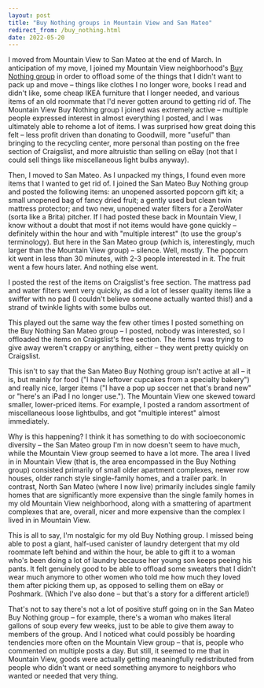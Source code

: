 ```yaml
---
layout: post
title: "Buy Nothing groups in Mountain View and San Mateo"
redirect_from: /buy_nothing.html
date: 2022-05-20
---
```


I moved from Mountain View to San Mateo at the end of March. In anticipation of my move, I joined my Mountain View neighborhood's [Buy Nothing group](https://buynothingproject.org/) in order to offload some of the things that I didn't want to pack up and move – things like clothes I no longer wore, books I read and didn't like, some cheap IKEA furniture that I longer needed, and various items of an old roommate that I'd never gotten around to getting rid of. The Mountain View Buy Nothing group I joined was extremely active – multiple people expressed interest in almost everything I posted, and I was ultimately able to rehome a lot of items. I was surprised how great doing this felt – less profit driven than donating to Goodwill, more "useful" than bringing to the recycling center, more personal than posting on the free section of Craigslist, and more altruistic than selling on eBay (not that I could sell things like miscellaneous light bulbs anyway).

Then, I moved to San Mateo. As I unpacked my things, I found even more items that I wanted to get rid of. I joined the San Mateo Buy Nothing group and posted the following items: an unopened assorted popcorn gift kit; a small unopened bag of fancy dried fruit; a gently used but clean twin mattress protector; and two new, unopened water filters for a ZeroWater (sorta like a Brita) pitcher. If I had posted these back in Mountain View, I know without a doubt that most if not items would have gone quickly – definitely within the hour and with "multiple interest" (to use the group's terminology). But here in the San Mateo group (which is, interestingly, much larger than the Mountain View group) –  silence. Well, mostly. The popcorn kit went in less than 30 minutes, with 2-3 people interested in it. The fruit went a few hours later. And nothing else went. 

I posted the rest of the items on Craigslist's free section. The mattress pad and water filters went very quickly, as did a lot of lesser quality items like a swiffer with no pad (I couldn't believe someone actually wanted this!) and a strand of twinkle lights with some bulbs out. 

This played out the same way the few other times I posted something on the Buy Nothing San Mateo group – I posted, nobody was interested, so I offloaded the items on Craigslist's free section. The items I was trying to give away weren't crappy or anything, either – they went pretty quickly on Craigslist. 

This isn't to say that the San Mateo Buy Nothing group isn't active at all – it is, but mainly for food ("I have leftover cupcakes from a specialty bakery") and really nice, larger items ("I have a pop up soccer net that's brand new" or "here's an iPad I no longer use."). The Mountain View one skewed toward smaller, lower-priced items. For example, I posted a random assortment of miscellaneous loose lightbulbs, and got "multiple interest" almost immediately.

Why is this happening? I think it has something to do with socioeconomic diversity – the San Mateo group I'm in now doesn't seem to have much, while the Mountain View group seemed to have a lot more. The area I lived in in Mountain View (that is, the area encompassed in the Buy Nothing group) consisted primarily of small older apartment complexes, newer row houses, older ranch style single-family homes, and a trailer park. In contrast, North San Mateo (where I now live) primarily includes single family homes that are significantly more expensive than the single family homes in my old Mountain View neighborhood, along with a smattering of apartment complexes that are, overall, nicer and more expensive than the complex I lived in in Mountain View.

This is all to say, I'm nostalgic for my old Buy Nothing group. I missed being able to post a giant, half-used canister of laundry detergent that my old roommate left behind and within the hour, be able to gift it to a woman who's been doing a lot of laundry because her young son keeps peeing his pants. It felt genuinely good to be able to offload some sweaters that I didn't wear much anymore to other women who told me how much they loved them after picking them up, as opposed to selling them on eBay or Poshmark. (Which I've also done – but that's a story for a different article!)

That's not to say there's not a lot of positive stuff going on in the San Mateo Buy Nothing group – for example, there's a woman who makes literal gallons of soup every few weeks, just to be able to give them away to members of the group. And I noticed what could possibly be hoarding tendencies more often on the Mountain View group – that is, people who commented on multiple posts a day. But still, it seemed to me that in Mountain View, goods were actually getting meaningfully redistributed from people who didn't want or need something anymore to neighbors who wanted or needed that very thing.

<script data-goatcounter="https://dlog.goatcounter.com/count"
        async src="//gc.zgo.at/count.js"></script>